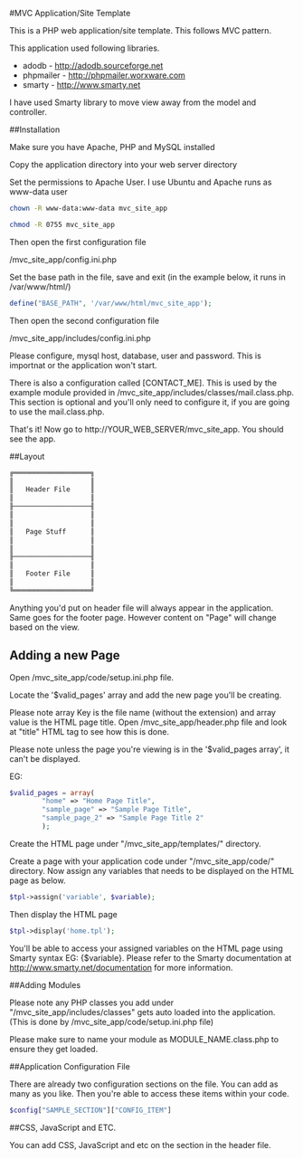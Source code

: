#MVC Application/Site Template

This is a PHP web application/site template. This follows MVC pattern.

This application used following libraries.

* adodb - http://adodb.sourceforge.net
* phpmailer - http://phpmailer.worxware.com
* smarty - http://www.smarty.net

I have used Smarty library to move view away from the model and controller.

##Installation

Make sure you have Apache, PHP and MySQL installed

Copy the application directory into your web server directory

Set the permissions to Apache User. I use Ubuntu and Apache runs as www-data user

```bash
chown -R www-data:www-data mvc_site_app

chmod -R 0755 mvc_site_app
```

Then open the first configuration file

/mvc_site_app/config.ini.php

Set the base path in the file, save and exit (in the example below, it runs in /var/www/html/)

```php
define("BASE_PATH", '/var/www/html/mvc_site_app');
```

Then open the second configuration file

/mvc_site_app/includes/config.ini.php

Please configure, mysql host, database, user and password. This is importnat or the application won't start.

There is also a configuration called [CONTACT_ME]. This is used by the example module provided in /mvc_site_app/includes/classes/mail.class.php. This section is optional and you'll only need to configure it, if you are going to use the mail.class.php.

That's it! Now go to http://YOUR_WEB_SERVER/mvc_site_app. You should see the app.

##Layout

```html
╔═══════════════════╗
║                   ║
║   Header File     ║
║                   ║
╟───────────────────╢
║                   ║
║                   ║
║   Page Stuff      ║
║                   ║
║                   ║
╟───────────────────╢
║                   ║
║   Footer File     ║
║                   ║
╚═══════════════════╝
```

Anything you'd put on header file will always appear in the application. Same goes for the footer page. However content on "Page" will change based on the view.

## Adding a new Page

Open /mvc_site_app/code/setup.ini.php file.

Locate the '$valid_pages' array and add the new page you'll be creating.

Please note array Key is the file name (without the extension) and array value is the HTML page title. Open /mvc_site_app/header.php file and look at "title" HTML tag to see how this is done. 

Please note unless the page you're viewing is in the '$valid_pages array', it can't be displayed.

EG: 

```php
$valid_pages = array(
		"home" => "Home Page Title",
		"sample_page" => "Sample Page Title",
		"sample_page_2" => "Sample Page Title 2"
		);
```

Create the HTML page under "/mvc_site_app/templates/" directory.

Create a page with your application code under "/mvc_site_app/code/" directory. Now assign any variables that needs to be displayed on the HTML page as below.

```php
$tpl->assign('variable', $variable);
```

Then display the HTML page

```php
$tpl->display('home.tpl');
```

You'll be able to access your assigned variables on the HTML page using Smarty syntax EG: {$variable}. Please refer to the Smarty documentation at http://www.smarty.net/documentation for more information.

##Adding Modules

Please note any PHP classes you add under "/mvc_site_app/includes/classes" gets auto loaded into the application. (This is done by /mvc_site_app/code/setup.ini.php file)

Please make sure to name your module as MODULE_NAME.class.php to ensure they get loaded.

##Application Configuration File

There are already two configuration sections on the file. You can add as many as you like. Then you're able to access these items within your code.

```php
$config["SAMPLE_SECTION"]["CONFIG_ITEM"]
```

##CSS, JavaScript and ETC.

You can add CSS, JavaScript and etc on the <head> section in the header file.








